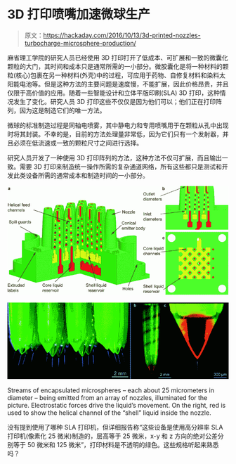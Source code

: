 # 3D 打印喷嘴加速微球生产

> 原文：<https://hackaday.com/2016/10/13/3d-printed-nozzles-turbocharge-microsphere-production/>

麻省理工学院的研究人员已经使用 3D 打印打开了低成本、可扩展和一致的微囊化颗粒的大门，其时间和成本只是通常所需的一小部分。微胶囊化是将一种材料的颗粒(核心)包裹在另一种材料(外壳)中的过程，可应用于药物、自修复材料和染料太阳能电池等。但是这种方法的主要问题是速度慢，不能扩展，因此价格昂贵，并且仅限于高价值的应用。随着一些智能设计和立体平版印刷(SLA) 3D 打印，这种情况发生了变化。研究人员 3D 打印这些不仅仅是因为他们可以；他们正在打印阵列，因为这是制造它们的唯一方法。

微球的标准制造过程是同轴电喷雾，其中静电力和专用喷嘴用于在颗粒从孔中出现时将其封装。不幸的是，目前的方法处理量非常低，因为它们只有一个发射器，并且必须在低流速或一致的颗粒尺寸之间进行选择。

研究人员开发了一种使用 3D 打印阵列的方法，这种方法不仅可扩展，而且输出一致。需要 3D 打印来制造统一操作所需的复杂通道网络，所有这些都只是测试和开发此类设备所需的通常成本和制造时间的一小部分。

[![microencapsulation-array-diagram](img/5f91fa7bef167cdbb2cd13f890eb199b.png)](https://hackaday.com/wp-content/uploads/2016/10/microencapsulation-array-diagram.gif)

[![microspheres-array-wide](img/0e32e585b92b5346e51ecc178eaeb652.png)](https://hackaday.com/wp-content/uploads/2016/10/microspheres-array-wide.png)

Streams of encapsulated microspheres – each about 25 micrometers in diameter – being emitted from an array of nozzles, illuminated for the picture. Electrostatic forces drive the liquid’s movement. On the right, red is used to show the helical channel of the “shell” liquid inside the nozzle.

没有提到使用了哪种 SLA 打印机，但详细报告称“这些设备是使用高分辨率 SLA 打印机(像素化 25 微米)制造的，层高等于 25 微米，x-y 和 z 方向的绝对公差分别等于 50 微米和 125 微米”，打印材料是不透明的绿色。这些规格听起来熟悉吗？